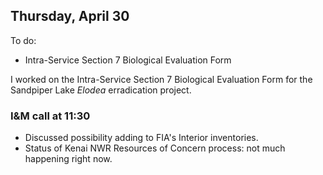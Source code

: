 
## Thursday, April 30

To do:

* Intra-Service Section 7 Biological Evaluation Form

I worked on the Intra-Service Section 7 Biological Evaluation Form for the Sandpiper Lake *Elodea* erradication project.

### I&M call at 11:30

* Discussed possibility adding to FIA's Interior inventories.
* Status of Kenai NWR Resources of Concern process: not much happening right now.
